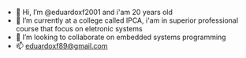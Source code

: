 - 👋 Hi, I’m @eduardoxf2001 and i'am 20 years old
- 🌱 I’m currently at a college called IPCA, i'am in superior professional course that focus on eletronic systems
- 💞️ I’m looking to collaborate on embedded systems programming
- 📫 eduardoxf89@gmail.com


